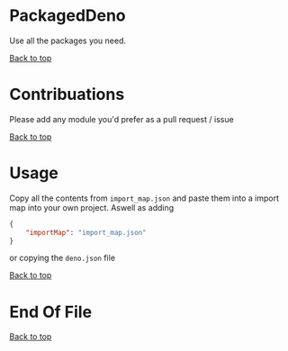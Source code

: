 # PackagedDeno
Use all the packages you need.

[Back to top](https://github.com/ANDREI12333/PackagedDeno#readme)

# Contribuations
Please add any module you'd prefer as a pull request / issue

[Back to top](https://github.com/ANDREI12333/PackagedDeno#readme)

# Usage
Copy all the contents from `import_map.json` and paste them into a import map into your own project. Aswell as adding
```json
{
	"importMap": "import_map.json"
}
```
or copying the `deno.json` file

[Back to top](https://github.com/ANDREI12333/PackagedDeno#readme)

# End Of File
[Back to top](https://github.com/ANDREI12333/PackagedDeno#readme)